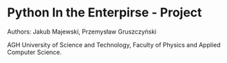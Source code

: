 # Python In the Enterpirse - Project

Authors:
Jakub Majewski,
Przemysław Gruszczyński 

AGH University of Science and Technology, Faculty of Physics and Applied Computer Science. 
